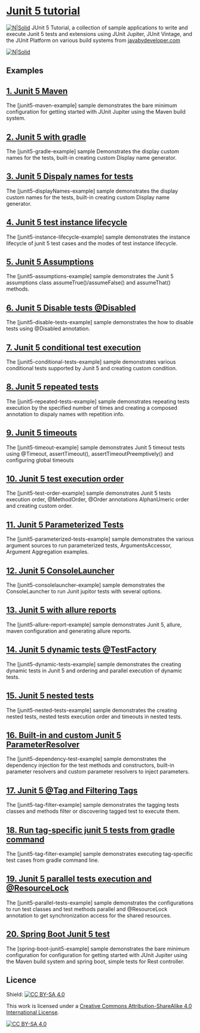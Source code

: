 # [Junit 5 tutorial](https://javabydeveloper.com/junit-5-tutorial/)
[![N|Solid](https://javabydeveloper.com/wp-content/uploads/2020/02/junit-5-tutorial-master.png)](https://javabydeveloper.com/junit-5-tutorial)
JUnit 5 Tutorial, a collection of sample applications to write and execute Junit 5 tests and extensions using JUnit Jupiter, JUnit Vintage, and the JUnit Platform on various build systems from [javabydeveloper.com](https://javabydeveloper.com)

[![N|Solid](https://javabydeveloper.com/wp-content/uploads/2017/08/Untitled-5.png)](https://javabydeveloper.com)

## Examples

## [1. Junit 5 Maven](https://javabydeveloper.com/junit-5-maven-example/)
The [junit5-maven-example] sample demonstrates the bare minimum configuration for getting started with JUnit Jupiter using the Maven build system.

## [2. Junit 5 with gradle](https://javabydeveloper.com/junit-5-with-gradle-configuration-with-an-example/)
The [junit5-gradle-example] sample Demonstrates the display custom names for the tests, built-in creating custom Display name generator.

## [3. Junit 5 Dispaly names for tests](https://javabydeveloper.com/junit-5-dispaly-names-for-tests/)
The [junit5-displayNames-example] sample demonstrates the display custom names for the tests, built-in creating custom Display name generator.

## [4. Junit 5 test instance lifecycle](https://javabydeveloper.com/junit-5-test-instance-lifecycle-with-examples/)
The [junit5-instance-lifecycle-example] sample demonstrates the instance lifecycle of junit 5 test cases and the modes of test instance lifecycle.

## [5. Junit 5 Assumptions](https://javabydeveloper.com/junit-5-assumptions-examples/)
The [junit5-assumptions-example] sample demonstrates the  Junit 5 assumptions class assumeTrue()/assumeFalse() and assumeThat() methods.

## [6. Junit 5 Disable tests @Disabled](https://javabydeveloper.com/junit-5-disable-tests-disabled-examples/)
The [junit5-disable-tests-example] sample demonstrates the how to disable tests using @Disabled annotation.

## [7. Junit 5 conditional test execution](https://javabydeveloper.com/junit-5-conditional-test-execution-with-examples/)
The [junit5-conditional-tests-example] sample demonstrates various conditional tests supported by Junit 5 and creating custom condition.

## [8. Junit 5 repeated tests](https://javabydeveloper.com/junit-5-repeated-tests-with-examples/)
The [junit5-repeated-tests-example] sample demonstrates repeating tests execution by the specified number of times and creating a composed annotation to dispaly names with repetition info.

## [9. Junit 5 timeouts](https://javabydeveloper.com/junit-5-timeouts-fail-if-test-not-executed-within-time/)
The [junit5-timeout-example] sample demonstrates Junit 5 timeout tests using @Timeout, assertTimeout(), assertTimeoutPreemptively() and configuring global timeouts

## [10. Junit 5 test execution order](https://javabydeveloper.com/junit-5-test-execution-order-with-examples/)
The [junit5-test-order-example] sample demonstrates Junit 5 tests execution order, @MethodOrder, @Order annotations AlphanUmeric order and creating custom order.

## [11. Junit 5 Parameterized Tests](https://javabydeveloper.com/junit-5-parameterized-tests-with-examples/)
The [junit5-parameterized-tests-example] sample demonstrates the various argument sources to run parameterized tests, ArgumentsAccessor, Argument Aggregation examples.

## [12. Junit 5 ConsoleLauncher](https://javabydeveloper.com/junit-5-consolelauncher-options-examples/)
The [junit5-consolelauncher-example] sample demonstrates the ConsoleLauncher to run Junit jupitor tests with several options.

## [13. Junit 5 with allure reports](https://javabydeveloper.com/junit-5-with-allure-reports-example/)
The [junit5-allure-report-example] sample demonstrates Junit 5, allure, maven configuration and generating allure reports.

## [14. Junit 5 dynamic tests @TestFactory](https://javabydeveloper.com/junit-5-dynamic-tests-testfactory-with-examples/)
The [junit5-dynamic-tests-example] sample demonstrates the creating dynamic tests in Junit 5 and ordering and parallel execution of dynamic tests.

## [15. Junit 5 nested tests](https://javabydeveloper.com/junit-5-nested-tests-with-several-examples/)
The [junit5-nested-tests-example] sample demonstrates the creating nested tests, nested tests execution order and timeouts in nested tests.

## [16. Built-in and custom Junit 5 ParameterResolver](https://javabydeveloper.com/built-in-and-custom-junit-5-parameterresolver-examples/)
The [junit5-dependency-test-example] sample demonstrates the dependency injection for the test methods and constructors, built-in parameter resolvers and custom parameter resolvers to inject parameters.

## [17. Junit 5 @Tag and Filtering Tags](https://javabydeveloper.com/junit-5-tag-and-filtering-tags-with-examples/)
The [junit5-tag-filter-example] sample demonstrates the tagging tests classes and methods filter or discovering tagged test to execute them.

## [18. Run tag-specific junit 5 tests from gradle command](https://javabydeveloper.com/run-tag-specific-junit-5-tests-from-gradle-command/)
The [junit5-tag-filter-example] sample demonstrates executing tag-specific test cases from gradle command line.

## [19. Junit 5 parallel tests execution and @ResourceLock](https://javabydeveloper.com/junit-5-parallel-tests-execution-and-resourcelock-examples/)
The [junit5-parallel-tests-example] sample demonstrates the configurations to run test classes and test methods parallel and @ResourceLock annotation to get synchronization access for the shared resources.

## [20. Spring Boot Junit 5 test](https://javabydeveloper.com/spring-boot-junit-5-test-example/)
The [spring-boot-junit5-example] sample demonstrates the bare minimum configuration for configuration for getting started with JUnit Jupiter using the Maven build system and spring boot, simple tests for Rest controller.


## Licence
Shield: [![CC BY-SA 4.0][cc-by-sa-shield]][cc-by-sa]

This work is licensed under a [Creative Commons Attribution-ShareAlike 4.0
International License][cc-by-sa].

[![CC BY-SA 4.0][cc-by-sa-image]][cc-by-sa]

[cc-by-sa]: http://creativecommons.org/licenses/by-sa/4.0/
[cc-by-sa-image]: https://licensebuttons.net/l/by-sa/4.0/88x31.png
[cc-by-sa-shield]: https://img.shields.io/badge/License-CC%20BY--SA%204.0-lightgrey.svg
